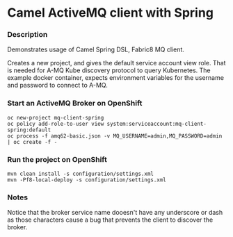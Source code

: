 # Camel ActiveMQ client with Spring

### Description
Demonstrates usage of Camel Spring DSL, Fabric8 MQ client.

Creates a new project, and gives the default service account view role. That is needed for A-MQ Kube discovery protocol to query Kubernetes.
The example docker container, expects environment variables for the username and password to connect to A-MQ.

### Start an ActiveMQ Broker on OpenShift

    oc new-project mq-client-spring
    oc policy add-role-to-user view system:serviceaccount:mq-client-spring:default
    oc process -f amq62-basic.json -v MQ_USERNAME=admin,MQ_PASSWORD=admin | oc create -f -

### Run the project on OpenShift
    mvn clean install -s configuration/settings.xml
    mvn -Pf8-local-deploy -s configuration/settings.xml

### Notes
Notice that the broker service name dooesn't have any underscore or dash as those characters cause a bug that prevents the client to discover the broker.
